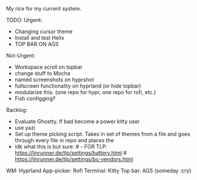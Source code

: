 My rice for my current system.

TODO: 
Urgent:
- Changing cursor theme
- Install and test Helix
- TOP BAR ON AGS

Not-Urgent:
- Workspace scroll on topbar
- change stuff to Mocha
- named screenshots on hyprshot
- fullscreen functionality on hyprland (or hide topbar)
- modularize this. (one repo for hypr, one repo for rofi, etc.)
- Fish configging? 

Backlog:
- Evaluate Ghostty. If bad become a power kitty user
- use yazi 
- Set up theme picking script. Takes in set of themes from a file and goes through every file in repo and places the
- idk what this is but sure: # - FOR TLP: https://linrunner.de/tlp/settings/battery.html # https://linrunner.de/tlp/settings/bc-vendors.html

WM: Hyprland
App-picker: Rofi
Terminal: Kitty 
Top bar: AGS (someday :cry)